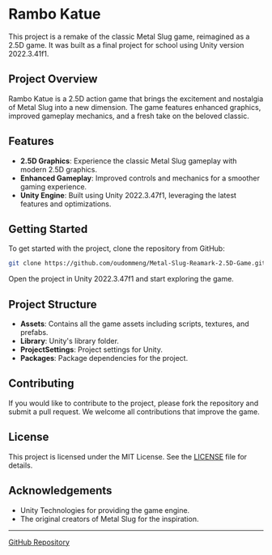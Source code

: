 # Rambo Katue

This project is a remake of the classic Metal Slug game, reimagined as a 2.5D game. It was built as a final project for school using Unity version 2022.3.41f1.

## Project Overview

Rambo Katue is a 2.5D action game that brings the excitement and nostalgia of Metal Slug into a new dimension. The game features enhanced graphics, improved gameplay mechanics, and a fresh take on the beloved classic.

## Features

- **2.5D Graphics**: Experience the classic Metal Slug gameplay with modern 2.5D graphics.
- **Enhanced Gameplay**: Improved controls and mechanics for a smoother gaming experience.
- **Unity Engine**: Built using Unity 2022.3.47f1, leveraging the latest features and optimizations.

## Getting Started

To get started with the project, clone the repository from GitHub:

```bash
git clone https://github.com/oudommeng/Metal-Slug-Reamark-2.5D-Game.git
```

Open the project in Unity 2022.3.47f1 and start exploring the game.

## Project Structure

- **Assets**: Contains all the game assets including scripts, textures, and prefabs.
- **Library**: Unity's library folder.
- **ProjectSettings**: Project settings for Unity.
- **Packages**: Package dependencies for the project.

## Contributing

If you would like to contribute to the project, please fork the repository and submit a pull request. We welcome all contributions that improve the game.

## License

This project is licensed under the MIT License. See the [LICENSE](LICENSE) file for details.

## Acknowledgements

- Unity Technologies for providing the game engine.
- The original creators of Metal Slug for the inspiration.

---

[GitHub Repository](https://github.com/oudommeng/Metal-Slug-Reamark-2.5D-Game)
